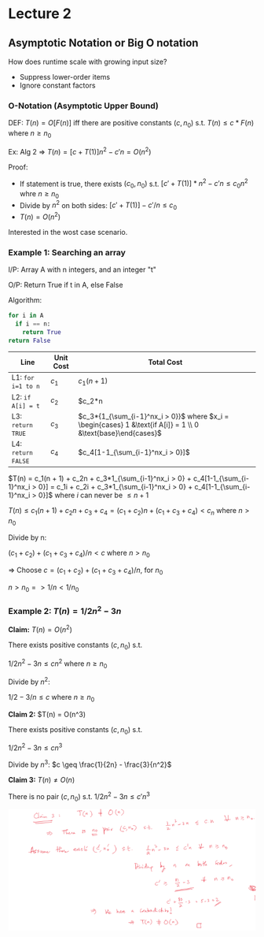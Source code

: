 # Lecture 2

## Asymptotic Notation or Big O notation

How does runtime scale with growing input size?

- Suppress lower-order items
- Ignore constant factors

### O-Notation (Asymptotic Upper Bound)

DEF: $T(n) = O[F(n)]$ iff there are positive constants $(c,n_0)$ s.t. $T(n) \leq c * F(n)$ where $n \geq n_0$

Ex: Alg 2 => $T(n) = [c + T(1)]n^2 - c'n = O(n^2)$

Proof:

- If statement is true, there exists $(c_0, n_0)$ s.t. $[c' + T(1)] * n^2 - c'n \leq c_0 n^2$ whre $n \geq n_0$
- Divide by $n^2$ on both sides: $[c' + T(1)] - c'/n \leq c_0$
- $T(n) = O(n^2)$

Interested in the wost case scenario.

### Example 1: Searching an array

I/P: Array A with n integers, and an integer "t"

O/P: Return True if t in A, else False

Algorithm:

```py
for i in A
  if i == n:
    return True
return False
```

|Line|Unit Cost|Total Cost|
|-|-|-|
|L1: `for i=1 to n`|$c_1$|$c_1(n + 1)$|
|L2: `if A[i] = t`|$c_2$|$c_2*n|
|L3: `return TRUE`|$c_3$|$c_3*{1_{\sum_{i-1}^nx_i > 0}}$ where $x_i = \begin{cases} 1 &\text{if A[i]} = 1 \\ 0 &\text{base}\end{cases}$|
|L4: `return FALSE`|$c_4$|$c_4[1-1_{\sum_{i-1}^nx_i > 0}]$|

$T(n) = c_1(n + 1) + c_2n + c_3*1_{\sum_{i-1}^nx_i > 0} + c_4[1-1_{\sum_{i-1}^nx_i > 0}] = c_1i + c_2i + c_3*1_{\sum_{i-1}^nx_i > 0} + c_4[1-1_{\sum_{i-1}^nx_i > 0}]$ where $i$ can never be $\leq n + 1$

$T(n) \leq c_1(n + 1) + c_2n + c_3 + c_4 = (c_1 + c_2)n + (c_1 + c_3 + c_4) < c_n$ where $n > n_0$

Divide by n:

$(c_1 + c_2) + (c_1 + c_3 + c_4)/n < c$ where $n > n_0$

=> Choose $c = (c_1 + c_2) + (c_1 + c_3 + c_4)/n$, for $n_0$

$n > n_0 => 1/n < 1/n_0$

### Example 2: $\text{ }T(n) = 1/2 n^2 - 3n$

**Claim:** $T(n) = O(n^2)$

There exists positive constants $(c, n_0)$ s.t.
  
$1/2n^2 - 3n \leq cn^2$ where $n \geq n_0$

Divide by $n^2$:

$1/2 - 3/n \leq c$ where $n \geq n_0$

**Claim 2:** $T(n) = O(n^3)

There exists positive constants $(c, n_0)$ s.t.

$1/2n^2 - 3n \leq cn^3$

Divide by $n^3$: $c \geq \frac{1}{2n} - \frac{3}{n^2}$

**Claim 3:** $T(n) \not = O(n)$ 

There is no pair $(c, n_0)$ s.t. $1/2n^2 - 3n \leq c'n^3$

![Alt text](images/image6.png)